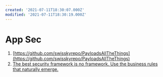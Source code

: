 ```yaml
---
created: '2021-07-11T18:30:07.000Z'
modified: '2021-07-11T18:30:19.000Z'
---
```


# App Sec

1. [https://github.com/swisskyrepo/PayloadsAllTheThings](https://github.com/swisskyrepo/PayloadsAllTheThings)
2. [The best security framework is no framework. Use the business rules that naturally emerge.](https://www.betterment.com/resources/security-framework/)
